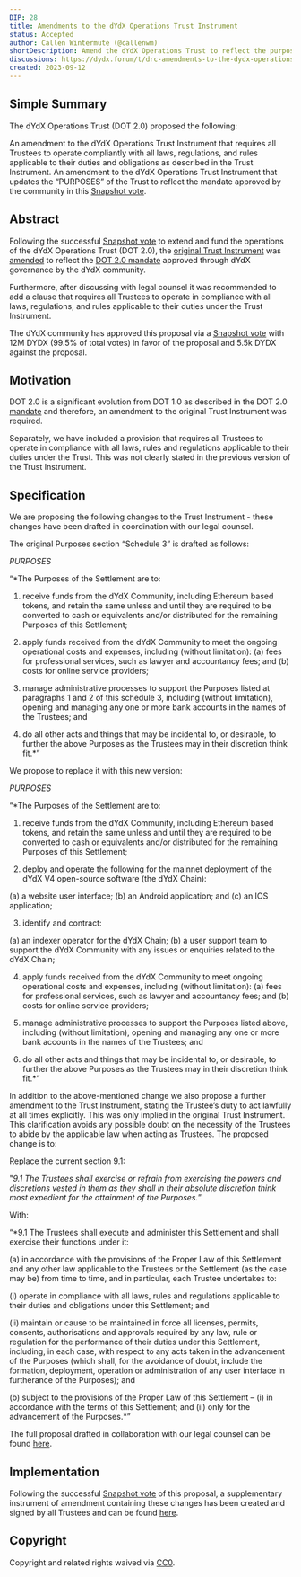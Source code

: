 ```yaml
---
DIP: 28
title: Amendments to the dYdX Operations Trust Instrument
status: Accepted
author: Callen Wintermute (@callenwm)
shortDescription: Amend the dYdX Operations Trust to reflect the purposes under the DOT 2.0 mandate and add language that all Trustees must operate compliantly with all applicable laws and regulations.
discussions: https://dydx.forum/t/drc-amendments-to-the-dydx-operations-trust-instrument/1054
created: 2023-09-12
---
```


## Simple Summary

The dYdX Operations Trust (DOT 2.0) proposed the following:

An amendment to the dYdX Operations Trust Instrument that requires all Trustees to operate compliantly with all laws, regulations, and rules applicable to their duties and obligations as described in the Trust Instrument.
An amendment to the dYdX Operations Trust Instrument that updates the “PURPOSES” of the Trust to reflect the mandate approved by the community in this [Snapshot vote](https://snapshot.org/#/dydxgov.eth/proposal/0x51659bfec4948e80c0b85316d3098e62ab085a95033f1c0fe6bcc72db3ebe814).

## Abstract

Following the successful [Snapshot vote](https://snapshot.org/#/dydxgov.eth/proposal/0x51659bfec4948e80c0b85316d3098e62ab085a95033f1c0fe6bcc72db3ebe814) to extend and fund the operations of the dYdX Operations Trust (DOT 2.0), the [original Trust Instrument](https://drive.google.com/file/d/127DYP3MFt5PLdjxK0hHOrLeNWSNug75r/view?usp=sharing) was [amended](https://drive.google.com/file/d/1rVYm_fAduBEQz8U7Pvfc1za4s_dqmFWT/view?usp=sharing) to reflect the [DOT 2.0 mandate](https://dydx.community/dashboard/proposal/13) approved through dYdX governance by the dYdX community. 

Furthermore, after discussing with legal counsel it was recommended to add a clause that requires all Trustees to operate in compliance with all laws, regulations, and rules applicable to their duties under the Trust Instrument.

The dYdX community has approved this proposal via a [Snapshot vote](https://snapshot.org/#/dydxgov.eth/proposal/0x46c40ddea980c824fd7787f9b73b6b1a842162dee8d155ad08a4d90a93dd333e) with 12M DYDX (99.5% of total votes) in favor of the proposal and 5.5k DYDX against the proposal.


## Motivation

DOT 2.0 is a significant evolution from DOT 1.0 as described in the DOT 2.0 [mandate](https://dydx.forum/t/drc-amendments-to-the-dydx-operations-trust-instrument/1054) and therefore, an amendment to the original Trust Instrument was required.

Separately, we have included a provision that requires all Trustees to operate in compliance with all laws, rules and regulations applicable to their duties under the Trust. This was not clearly stated in the previous version of the Trust Instrument.

## Specification

We are proposing the following changes to the Trust Instrument - these changes have been drafted in coordination with our legal counsel.

The original Purposes section “Schedule 3” is drafted as follows:

*PURPOSES*

“*The Purposes of the Settlement are to:

1. receive funds from the dYdX Community, including Ethereum based tokens, and retain the same unless and until they are required to be converted to cash or equivalents and/or distributed for the remaining Purposes of this Settlement;

2. apply funds received from the dYdX Community to meet the ongoing operational costs and expenses, including (without limitation):
(a) fees for professional services, such as lawyer and accountancy fees; and 
(b) costs for online service providers;

3. manage administrative processes to support the Purposes listed at paragraphs 1 and 2 of this schedule 3, including (without limitation), opening and managing any one or more bank accounts in the names of the Trustees; and

4. do all other acts and things that may be incidental to, or desirable, to further the above Purposes as the Trustees may in their discretion think fit.*”

We propose to replace it with this new version:

*PURPOSES*

“*The Purposes of the Settlement are to:

1. receive funds from the dYdX Community, including Ethereum based tokens, and
retain the same unless and until they are required to be converted to cash or
equivalents and/or distributed for the remaining Purposes of this Settlement;

2. deploy and operate the following for the mainnet deployment of the dYdX V4
open-source software (the dYdX Chain):

(a) a website user interface;
(b) an Android application; and
(c) an IOS application;

3. identify and contract:

(a) an indexer operator for the dYdX Chain;
(b) a user support team to support the dYdX Community with any issues or
enquiries related to the dYdX Chain;

4. apply funds received from the dYdX Community to meet ongoing operational
costs and expenses, including (without limitation):
(a) fees for professional services, such as lawyer and accountancy fees; and
(b) costs for online service providers;

5. manage administrative processes to support the Purposes listed above, including
(without limitation), opening and managing any one or more bank accounts in the
names of the Trustees; and

6. do all other acts and things that may be incidental to, or desirable, to further the
above Purposes as the Trustees may in their discretion think fit.*”

In addition to the above-mentioned change we also propose a further amendment to the Trust Instrument, stating the Trustee’s duty to act lawfully at all times explicitly. This was only implied in the original Trust Instrument. This clarification avoids any possible doubt on the necessity of the Trustees to abide by the applicable law when acting as Trustees. The proposed change is to:

Replace the current section 9.1:

"*9.1 The Trustees shall exercise or refrain from exercising the powers and discretions vested in them as they shall in their absolute discretion think most expedient for the attainment of the Purposes.*”

With:

“*9.1 The Trustees shall execute and administer this Settlement and shall exercise their functions under it:

(a) in accordance with the provisions of the Proper Law of this Settlement and any
other law applicable to the Trustees or the Settlement (as the case may be) from
time to time, and in particular, each Trustee undertakes to:

(i) operate in compliance with all laws, rules and regulations applicable to
their duties and obligations under this Settlement; and

(ii) maintain or cause to be maintained in force all licenses, permits, consents,
authorisations and approvals required by any law, rule or regulation for the
performance of their duties under this Settlement, including, in each case,
with respect to any acts taken in the advancement of the Purposes (which
shall, for the avoidance of doubt, include the formation, deployment,
operation or administration of any user interface in furtherance of the
Purposes); and

(b) subject to the provisions of the Proper Law of this Settlement –
(i) in accordance with the terms of this Settlement; and
(ii) only for the advancement of the Purposes.*”

The full proposal drafted in collaboration with our legal counsel can be found [here](https://drive.google.com/file/d/1rVYm_fAduBEQz8U7Pvfc1za4s_dqmFWT/view?usp=sharing).

## Implementation

Following the successful [Snapshot vote](https://snapshot.org/#/dydxgov.eth/proposal/0x46c40ddea980c824fd7787f9b73b6b1a842162dee8d155ad08a4d90a93dd333e) of this proposal, a supplementary instrument of amendment containing these changes has been created and signed by all Trustees and can be found [here](https://drive.google.com/file/d/1rVYm_fAduBEQz8U7Pvfc1za4s_dqmFWT/view?usp=sharing). 


## Copyright

Copyright and related rights waived via [CC0](https://creativecommons.org/publicdomain/zero/1.0/).

